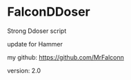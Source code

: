 # FalconDDoser

Strong Ddoser script

update for Hammer

my github: https://github.com/MrFalconn

version: 2.0



